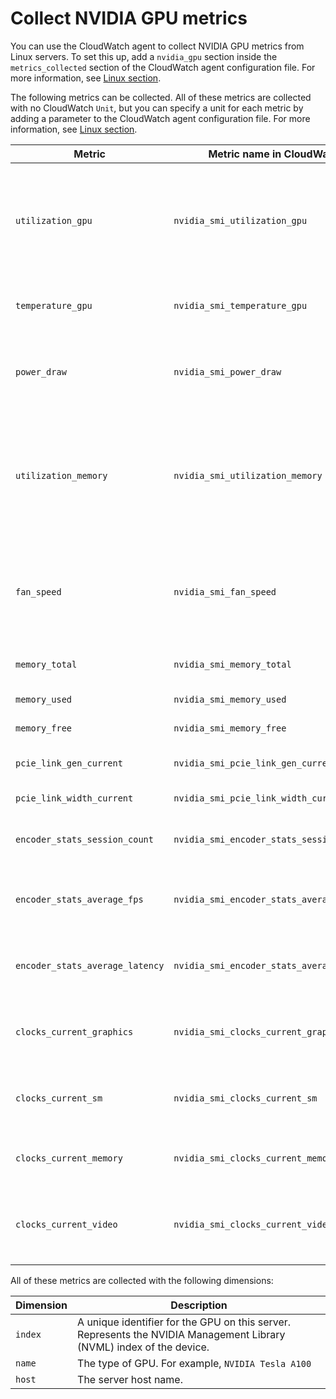 # Collect NVIDIA GPU metrics<a name="CloudWatch-Agent-NVIDIA-GPU"></a>

You can use the CloudWatch agent to collect NVIDIA GPU metrics from Linux servers\. To set this up, add a `nvidia_gpu` section inside the `metrics_collected` section of the CloudWatch agent configuration file\. For more information, see [Linux section](CloudWatch-Agent-Configuration-File-Details.md#CloudWatch-Agent-Linux-section)\.

The following metrics can be collected\. All of these metrics are collected with no CloudWatch `Unit`, but you can specify a unit for each metric by adding a parameter to the CloudWatch agent configuration file\. For more information, see [Linux section](CloudWatch-Agent-Configuration-File-Details.md#CloudWatch-Agent-Linux-section)\.


| Metric | Metric name in CloudWatch | Description | 
| --- | --- | --- | 
|  `utilization_gpu` |  `nvidia_smi_utilization_gpu` |  The percentage of time over the past sample period during which one or more kernals on the GPU was running\.  | 
|  `temperature_gpu` |  `nvidia_smi_temperature_gpu` |  The core GPU temperature in degrees Celsius\.  | 
|  `power_draw` |  `nvidia_smi_power_draw` |  The last measured power draw for the entire board, in watts\.  | 
|  `utilization_memory` |  `nvidia_smi_utilization_memory` |  The percentage of time over the past sample period during which global \(device\) memory was being read or written\.  | 
|  `fan_speed` |  `nvidia_smi_fan_speed` |  The percentage of maximum fan speed that the device's fan is currently intended to run at\.  | 
|  `memory_total` |  `nvidia_smi_memory_total` |  Reported total memory, in MB\.  | 
|  `memory_used` |  `nvidia_smi_memory_used` |  Memory used, in MB\.  | 
|  `memory_free` |  `nvidia_smi_memory_free` |  Memory free, in MB\.  | 
|  `pcie_link_gen_current` |  `nvidia_smi_pcie_link_gen_current` |  The current link generation\.  | 
|  `pcie_link_width_current` |  `nvidia_smi_pcie_link_width_current` |  The current link width\.  | 
|  `encoder_stats_session_count` |  `nvidia_smi_encoder_stats_session_count` |  Current number of encoder sessions\.  | 
|  `encoder_stats_average_fps` |  `nvidia_smi_encoder_stats_average_fps` |  The moving average of the encode frames per second\.  | 
|  `encoder_stats_average_latency` |  `nvidia_smi_encoder_stats_average_latency` |  The moving average of the encode latency in microseconds\.  | 
|  `clocks_current_graphics` |  `nvidia_smi_clocks_current_graphics` |  The current frequency of the graphics \(shader\) clock\.  | 
|  `clocks_current_sm` |  `nvidia_smi_clocks_current_sm` |  The current frequency of the Streaming Multiprocessor \(SM\) clock\.  | 
|  `clocks_current_memory` |  `nvidia_smi_clocks_current_memory` |  The current frequency of the memory clock\.  | 
|  `clocks_current_video` |  `nvidia_smi_clocks_current_video` |  The current frequency of the video \(encoder plus decoder\) clocks\.  | 

All of these metrics are collected with the following dimensions:


| Dimension | Description | 
| --- | --- | 
|  `index` |  A unique identifier for the GPU on this server\. Represents the NVIDIA Management Library \(NVML\) index of the device\.  | 
|  `name` |  The type of GPU\. For example, `NVIDIA Tesla A100`  | 
|  `host` |  The server host name\.  | 